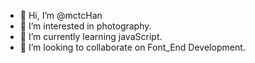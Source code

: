 - 👋 Hi, I’m @mctcHan
- 👀 I’m interested in photography.
- 🌱 I’m currently learning javaScript.
- 💞️ I’m looking to collaborate on Font_End Development.
<!---
mctcHan/mctcHan is a ✨ special ✨ repository because its `README.md` (this file) appears on your GitHub profile.
You can click the Preview link to take a look at your changes.
--->
